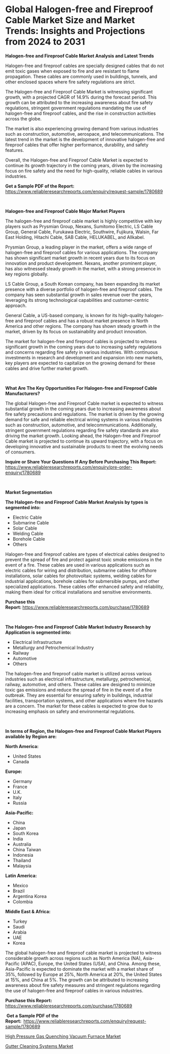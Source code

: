 <p><h1>Global Halogen-free and Fireproof Cable Market Size and Market Trends: Insights and Projections from 2024 to 2031</h1></p><p><strong>Halogen-free and Fireproof Cable Market Analysis and Latest Trends</strong></p>
<p><p>Halogen-free and fireproof cables are specially designed cables that do not emit toxic gases when exposed to fire and are resistant to flame propagation. These cables are commonly used in buildings, tunnels, and other enclosed spaces where fire safety regulations are strict.</p><p>The Halogen-free and Fireproof Cable Market is witnessing significant growth, with a projected CAGR of 14.9% during the forecast period. This growth can be attributed to the increasing awareness about fire safety regulations, stringent government regulations mandating the use of halogen-free and fireproof cables, and the rise in construction activities across the globe.</p><p>The market is also experiencing growing demand from various industries such as construction, automotive, aerospace, and telecommunications. The latest trend in the market is the development of innovative halogen-free and fireproof cables that offer higher performance, durability, and safety features.</p><p>Overall, the Halogen-free and Fireproof Cable Market is expected to continue its growth trajectory in the coming years, driven by the increasing focus on fire safety and the need for high-quality, reliable cables in various industries.</p></p>
<p><strong>Get a Sample PDF of the Report:&nbsp;</strong> <a href="https://www.reliableresearchreports.com/enquiry/request-sample/1780689">https://www.reliableresearchreports.com/enquiry/request-sample/1780689</a></p>
<p>&nbsp;</p>
<p><strong>Halogen-free and Fireproof Cable Major Market Players</strong></p>
<p><p>The halogen-free and fireproof cable market is highly competitive with key players such as Prysmian Group, Nexans, Sumitomo Electric, LS Cable Group, General Cable, Furukawa Electric, Southwire, Fujikura, Walsin, Far East Holding, Hitachi Cable, SAB Cable, HELUKABEL, and Allkabel. </p><p>Prysmian Group, a leading player in the market, offers a wide range of halogen-free and fireproof cables for various applications. The company has shown significant market growth in recent years due to its focus on innovation and product development. Nexans, another prominent player, has also witnessed steady growth in the market, with a strong presence in key regions globally.</p><p>LS Cable Group, a South Korean company, has been expanding its market presence with a diverse portfolio of halogen-free and fireproof cables. The company has seen substantial growth in sales revenue over the years, leveraging its strong technological capabilities and customer-centric approach. </p><p>General Cable, a US-based company, is known for its high-quality halogen-free and fireproof cables and has a robust market presence in North America and other regions. The company has shown steady growth in the market, driven by its focus on sustainability and product innovation. </p><p>The market for halogen-free and fireproof cables is projected to witness significant growth in the coming years due to increasing safety regulations and concerns regarding fire safety in various industries. With continuous investments in research and development and expansion into new markets, key players are expected to capitalize on the growing demand for these cables and drive further market growth.</p></p>
<p>&nbsp;</p>
<p><strong>What Are The Key Opportunities For Halogen-free and Fireproof Cable Manufacturers?</strong></p>
<p><p>The global Halogen-free and Fireproof Cable market is expected to witness substantial growth in the coming years due to increasing awareness about fire safety precautions and regulations. The market is driven by the growing demand for safe and reliable electrical wiring systems in various industries such as construction, automotive, and telecommunications. Additionally, stringent government regulations regarding fire safety standards are also driving the market growth. Looking ahead, the Halogen-free and Fireproof Cable market is projected to continue its upward trajectory, with a focus on developing innovative and sustainable products to meet the evolving needs of consumers.</p></p>
<p><strong>Inquire or Share Your Questions If Any Before Purchasing This Report:</strong> <a href="https://www.reliableresearchreports.com/enquiry/pre-order-enquiry/1780689">https://www.reliableresearchreports.com/enquiry/pre-order-enquiry/1780689</a></p>
<p>&nbsp;</p>
<p><strong>Market Segmentation</strong></p>
<p><strong>The Halogen-free and Fireproof Cable Market Analysis by types is segmented into:</strong></p>
<p><ul><li>Electric Cable</li><li>Submarine Cable</li><li>Solar Cable</li><li>Welding Cable</li><li>Borehole Cable</li><li>Others</li></ul></p>
<p><p>Halogen-free and fireproof cables are types of electrical cables designed to prevent the spread of fire and protect against toxic smoke emissions in the event of a fire. These cables are used in various applications such as electric cables for wiring and distribution, submarine cables for offshore installations, solar cables for photovoltaic systems, welding cables for industrial applications, borehole cables for submersible pumps, and other specialized applications. These cables offer enhanced safety and reliability, making them ideal for critical installations and sensitive environments.</p></p>
<p><strong>Purchase this Report:&nbsp;</strong><a href="https://www.reliableresearchreports.com/purchase/1780689">https://www.reliableresearchreports.com/purchase/1780689</a></p>
<p>&nbsp;</p>
<p><strong>The Halogen-free and Fireproof Cable Market Industry Research by Application is segmented into:</strong></p>
<p><ul><li>Electrical Infrastructure</li><li>Metallurgy and Petrochemical Industry</li><li>Railway</li><li>Automotive</li><li>Others</li></ul></p>
<p><p>The halogen-free and fireproof cable market is utilized across various industries such as electrical infrastructure, metallurgy, petrochemical, railway, automotive, and others. These cables are designed to minimize toxic gas emissions and reduce the spread of fire in the event of a fire outbreak. They are essential for ensuring safety in buildings, industrial facilities, transportation systems, and other applications where fire hazards are a concern. The market for these cables is expected to grow due to increasing emphasis on safety and environmental regulations.</p></p>
<p>&nbsp;</p>
<p><strong>In terms of Region, the Halogen-free and Fireproof Cable Market Players available by Region are:</strong></p>
<p>
    <p> <strong> North America: </strong>
        <ul>
            <li>United States</li>
            <li>Canada</li>
        </ul>
        </p> 
    <p> <strong> Europe: </strong>
        <ul>
            <li>Germany</li>
            <li>France</li>
            <li>U.K.</li>
            <li>Italy</li>
            <li>Russia</li>
        </ul>
        </p> 
    <p> <strong> Asia-Pacific: </strong>
        <ul>
            <li>China</li>
            <li>Japan</li>
            <li>South Korea</li>
            <li>India</li>
            <li>Australia</li>
            <li>China Taiwan</li>
            <li>Indonesia</li>
            <li>Thailand</li>
            <li>Malaysia</li>
        </ul>
        </p> 
    <p> <strong> Latin America: </strong>
        <ul>
            <li>Mexico</li>
            <li>Brazil</li>
            <li>Argentina Korea</li>
            <li>Colombia</li>
        </ul>
        </p> 
    <p> <strong> Middle East & Africa: </strong>
        <ul>
            <li>Turkey</li>
            <li>Saudi</li>
            <li>Arabia</li>
            <li>UAE</li>
            <li>Korea</li>
        </ul>
    </p>
    </p>
<p><p>The global halogen-free and fireproof cable market is projected to witness considerable growth across regions such as North America (NA), Asia-Pacific (APAC), Europe, the United States (USA), and China. Among these, Asia-Pacific is expected to dominate the market with a market share of 35%, followed by Europe at 25%, North America at 20%, the United States at 15%, and China at 5%. The growth can be attributed to increasing awareness about fire safety measures and stringent regulations regarding the use of halogen-free and fireproof cables in various industries.</p></p>
<p><strong>Purchase this Report: </strong><a href="https://www.reliableresearchreports.com/purchase/1780689">https://www.reliableresearchreports.com/purchase/1780689</a></p>
<p>&nbsp;<strong>Get a Sample PDF of the Report:&nbsp;&nbsp;</strong><a href="https://www.reliableresearchreports.com/enquiry/request-sample/1780689">https://www.reliableresearchreports.com/enquiry/request-sample/1780689</a></p>
<p><strong></strong></p>
<p><p><a href="https://github.com/nicholepatriciadoylenwnrjr0/Market-Research-Report-List-1/blob/main/high-pressure-gas-quenching-vacuum-furnace-market.md">High Pressure Gas Quenching Vacuum Furnace Market</a></p><p><a href="https://github.com/gamblestampleyjenny50m5sl6/Market-Research-Report-List-1/blob/main/gutter-cleaning-systems-market.md">Gutter Cleaning Systems Market</a></p></p>